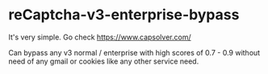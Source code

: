 # reCaptcha-v3-enterprise-bypass
It's very simple. Go check https://www.capsolver.com/

Can bypass any v3 normal / enterprise with high scores of 0.7 - 0.9 without need of any gmail or cookies like any other service need.

























